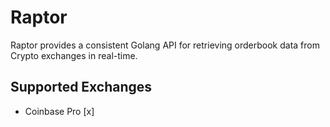 # Raptor
Raptor provides a consistent Golang API for retrieving orderbook data from Crypto exchanges in real-time.

## Supported Exchanges
- Coinbase Pro [x]